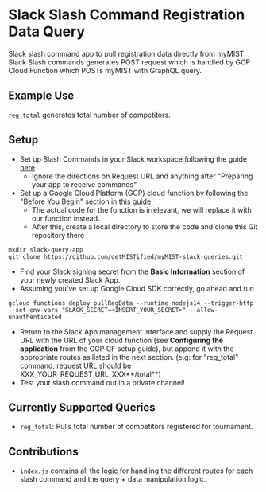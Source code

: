 # Slack Slash Command Registration Data Query
Slack slash command app to pull registration data directly from myMIST. Slack Slash commands generates POST request which is handled by GCP Cloud Function which POSTs myMIST with GraphQL query.

## Example Use
`reg_total` generates total number of competitors.

## Setup
* Set up Slash Commands in your Slack workspace following the guide [here](https://api.slack.com/interactivity/slash-commands)
  * Ignore the directions on Request URL and anything after "Preparing your app to receive commands"
* Set up a Google Cloud Platform (GCP) cloud function by following the "Before You Begin" section in [this guide](https://cloud.google.com/functions/docs/tutorials/slack)
  * The actual code for the function is irrelevant, we will replace it with our function instead. 
  * After this, create a local directory to store the code and clone this Git repository there  
  
```
mkdir slack-query-app
git clone https://github.com/getMISTified/myMIST-slack-queries.git
```
  
* Find your Slack signing secret from the **Basic Information** section of your newly created Slack App.
* Assuming you've set up Google Cloud SDK correctly, go ahead and run  

```
gcloud functions deploy pullRegData --runtime nodejs14 --trigger-http --set-env-vars "SLACK_SECRET=<INSERT_YOUR_SECRET>" --allow-unauthenticated
```

* Return to the Slack App management interface and supply the Request URL with the URL of your cloud function (see **Configuring the application** from the GCP CF setup guide), but append it with the appropriate routes as listed in the next section. (e.g: for "reg_total" command, request URL should be XXX_YOUR_REQUEST_URL_XXX**/total**)
* Test your slash command out in a private channel!

## Currently Supported Queries
* `reg_total`: Pulls total number of competitors registered for tournament.

## Contributions
* `index.js` contains all the logic for handling the different routes for each slash command and the query + data manipulation logic.

